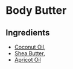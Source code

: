 Body Butter
===========

## Ingredients
* [Coconut Oil](http://en.wikipedia.org/wiki/Coconut_oil),
* [Shea Butter](http://en.wikipedia.org/wiki/Shea_butter),
* [Apricot Oil](http://en.wikipedia.org/wiki/Apricot_oil) 
